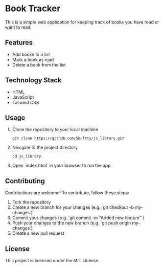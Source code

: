 <h1>Book Tracker</h1>

<p>This is a simple web application for keeping track of books you have read or want to read.</p>

<h2>Features</h2>

<ul>
  <li>Add books to a list</li>
  <li>Mark a book as read</li>
  <li>Delete a book from the list</li>
</ul>

<h2>Technology Stack</h2>

<ul>
  <li>HTML</li>
  <li>JavaScript</li>
  <li>Tailwind CSS</li>
</ul>

<h2>Usage</h2>

<ol>
  <li>Clone the repository to your local machine
  <pre><code>git clone https://github.com/Skultty/js_library.git</code></pre></li>
  <li>Navigate to the project directory
  <pre><code>cd js_library</code></pre></li>
  <li>Open `index.html` in your browser to run the app</li>
</ol>

<h2>Contributing</h2>

<p>Contributions are welcome! To contribute, follow these steps:</p>

<ol>
  <li>Fork the repository</li>
  <li>Create a new branch for your changes (e.g. `git checkout -b my-changes`)</li>
  <li>Commit your changes (e.g. `git commit -m "Added new feature"`)</li>
  <li>Push your changes to the new branch (e.g. `git push origin my-changes`)</li>
  <li>Create a new pull request</li>
</ol>

<h2>License</h2>

<p>This project is licensed under the MIT License.</p>
